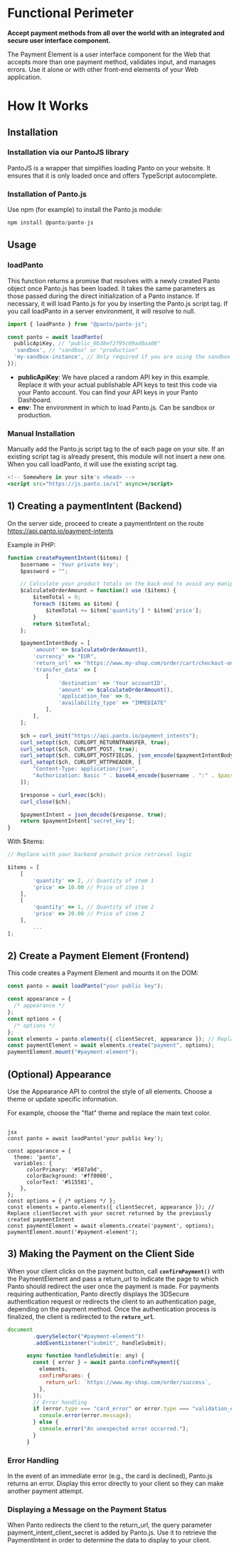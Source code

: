 # Functional Perimeter

**Accept payment methods from all over the world with an integrated and secure user interface component.**

The Payment Element is a user interface component for the Web that accepts more than one payment method, validates input, and manages errors. Use it alone or with other front-end elements of your Web application.

# How It Works

## Installation

### Installation via our PantoJS library

PantoJS is a wrapper that simplifies loading Panto on your website. It ensures that it is only loaded once and offers TypeScript autocomplete.

### Installation of Panto.js

Use npm (for example) to install the Panto.js module:

```jsx
npm install @panto/panto-js
```

## Usage

### loadPanto

This function returns a promise that resolves with a newly created Panto object once Panto.js has been loaded. It takes the same parameters as those passed during the direct initialization of a Panto instance. If necessary, it will load Panto.js for you by inserting the Panto.js script tag. If you call loadPanto in a server environment, it will resolve to null.

```jsx
import { loadPanto } from "@panto/panto-js";

const panto = await loadPanto(
  publicApiKey, // "public_0b38ef2f95c09ad0aa08"
  'sandbox', // "sandbox" or "production"
  'my-sandbox-instance', // Only required if you are using the sandbox environment
});
```

- **publicApiKey**: We have placed a random API key in this example. Replace it with your actual publishable API keys to test this code via your Panto account. You can find your API keys in your Panto Dashboard.
- **env**: The environment in which to load Panto.js. Can be sandbox or production.

### Manual Installation

Manually add the Panto.js script tag to the <head> of each page on your site. If an existing script tag is already present, this module will not insert a new one. When you call loadPanto, it will use the existing script tag.

```jsx
<!-- Somewhere in your site's <head> -->
<script src="https://js.panto.io/v1" async></script>
```

## 1) Creating a paymentIntent (Backend)

On the server side, proceed to create a paymentIntent on the route https://api.panto.io/payment-intents

Example in PHP:

```jsx
function createPaymentIntent($items) {
    $username = 'Your private key';
    $password = "";

    // Calculate your product totals on the back-end to avoid any manipulation of object in front
    $calculateOrderAmount = function() use ($items) {
        $itemTotal = 0;
        foreach ($items as $item) {
            $itemTotal += $item['quantity'] * $item['price'];
        }
        return $itemTotal;
    };

    $paymentIntentBody = [
        'amount' => $calculateOrderAmount(),
        'currency' => "EUR",
        'return_url' => "https://www.my-shop.com/order/cart/checkout-onshop",
        'transfer_data' => [
            [
                'destination' => 'Your accountID',
                'amount' => $calculateOrderAmount(),
                'application_fee' => 0,
                'availability_type' => "IMMEDIATE"
            ],
        ],
    ];

    $ch = curl_init("https://api.panto.io/payment_intents");
    curl_setopt($ch, CURLOPT_RETURNTRANSFER, true);
    curl_setopt($ch, CURLOPT_POST, true);
    curl_setopt($ch, CURLOPT_POSTFIELDS, json_encode($paymentIntentBody));
    curl_setopt($ch, CURLOPT_HTTPHEADER, [
        "Content-Type: application/json",
        "Authorization: Basic " . base64_encode($username . ":" . $password)
    ]);

    $response = curl_exec($ch);
    curl_close($ch);

    $paymentIntent = json_decode($response, true);
    return $paymentIntent['secret_key'];
}
```

With $items:

```jsx
// Replace with your backend product price retrieval logic

$items = [
    [
        'quantity' => 2, // Quantity of item 1
        'price' => 10.00 // Price of item 1
    ],
    [
        'quantity' => 1, // Quantity of item 2
        'price' => 20.00 // Price of item 2
    ],
        ...
];
```

## 2) **Create a Payment Element (Frontend)**

This code creates a Payment Element and mounts it on the DOM:

```jsx
const panto = await loadPanto("your public key");

const appearance = {
  /* appearance */
};
const options = {
  /* options */
};
const elements = panto.elements({ clientSecret, appearance }); // Replace clientSecret with your secret returned by the previously created paymentIntent
const paymentElement = await elements.create("payment", options);
paymentElement.mount("#payment-element");
```

## (Optional) Appearance

Use the Appearance API to control the style of all elements. Choose a theme or update specific information.

For example, choose the "flat" theme and replace the main text color.

```

jsx
const panto = await loadPanto('your public key');

const appearance = {
  theme: 'panto',
  variables: {
      colorPrimary: '#587a9d',
      colorBackground: '#ff0000',
      colorText: '#515581',
    },
};
const options = { /* options */ };
const elements = panto.elements({ clientSecret, appearance }); // Replace clientSecret with your secret returned by the previously created paymentIntent
const paymentElement = await elements.create('payment', options);
paymentElement.mount('#payment-element');
```

## 3) Making the Payment on the Client Side

When your client clicks on the payment button, call **`confirmPayment()`** with the PaymentElement and pass a return_url to indicate the page to which Panto should redirect the user once the payment is made. For payments requiring authentication, Panto directly displays the 3DSecure authentication request or redirects the client to an authentication page, depending on the payment method. Once the authentication process is finalized, the client is redirected to the **`return_url`**.

```jsx
document
        .querySelector("#payment-element")!
        .addEventListener("submit", handleSubmit);

      async function handleSubmit(e: any) {
        const { error } = await panto.confirmPayment({
          elements,
          confirmParams: {
            return_url: `https://www.my-shop.com/order/success`,
          },
        });
        // Error handling
        if (error.type === "card_error" or error.type === "validation_error") {
          console.error(error.message);
        } else {
          console.error("An unexpected error occurred.");
        }
      }
```

### Error Handling

In the event of an immediate error (e.g., the card is declined), Panto.js returns an error. Display this error directly to your client so they can make another payment attempt.

### Displaying a Message on the Payment Status

When Panto redirects the client to the return_url, the query parameter payment_intent_client_secret is added by Panto.js. Use it to retrieve the PaymentIntent in order to determine the data to display to your client.
